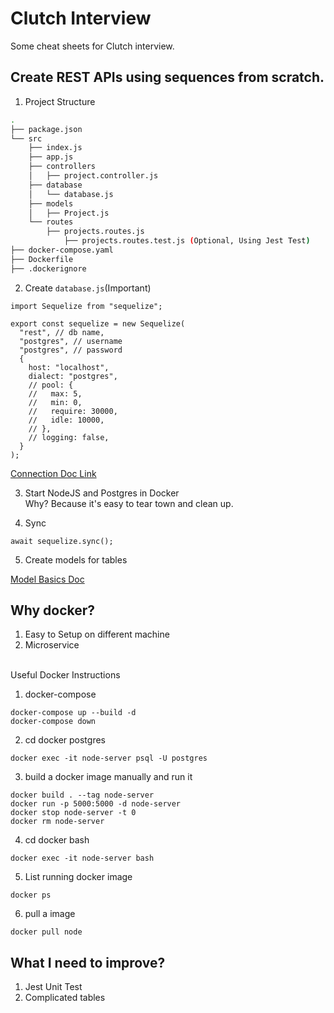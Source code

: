 # Clutch Interview
Some cheat sheets for Clutch interview.

## Create REST APIs using sequences from scratch.
1. Project Structure
```bash
.
├── package.json
└── src
    ├── index.js
    ├── app.js
    ├── controllers
    │   ├── project.controller.js
    ├── database
    │   └── database.js
    ├── models
    │   ├── Project.js
    └── routes
        ├── projects.routes.js
            ├── projects.routes.test.js (Optional, Using Jest Test)
├── docker-compose.yaml
├── Dockerfile
├── .dockerignore

```

2. Create `database.js`(Important)
```
import Sequelize from "sequelize";

export const sequelize = new Sequelize(
  "rest", // db name,
  "postgres", // username
  "postgres", // password
  {
    host: "localhost",
    dialect: "postgres",
    // pool: {
    //   max: 5,
    //   min: 0,
    //   require: 30000,
    //   idle: 10000,
    // },
    // logging: false,
  }
);
```
<a href="https://sequelize.org/docs/v6/getting-started/">Connection Doc Link</a>

3. Start NodeJS and Postgres in Docker<br>
Why? Because it's easy to tear town and clean up.

4. Sync<br>
```
await sequelize.sync();
```

5. Create models for tables

<a href="https://sequelize.org/docs/v6/core-concepts/model-basics/">Model Basics Doc</a>


## Why docker?
1. Easy to Setup on different machine
2. Microservice

<br>Useful Docker Instructions
1. docker-compose
```
docker-compose up --build -d
docker-compose down
```
2. cd docker postgres
```
docker exec -it node-server psql -U postgres
```

3. build a docker image manually and run it
```
docker build . --tag node-server
docker run -p 5000:5000 -d node-server
docker stop node-server -t 0
docker rm node-server
```

4. cd docker bash
```
docker exec -it node-server bash
```

5. List running docker image
```
docker ps
```

6. pull a image
```
docker pull node
```


## What I need to improve?
1. Jest Unit Test
2. Complicated tables
